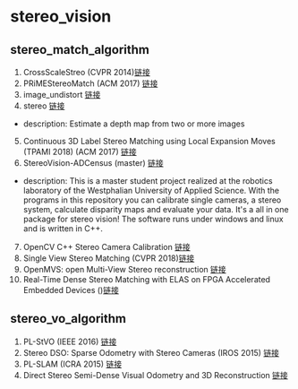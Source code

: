 # stereo_vision
## stereo_match_algorithm
1.  CrossScaleStreo (CVPR 2014)[链接](https://github.com/rookiepig/CrossScaleStereo)
2.  PRiMEStereoMatch (ACM  2017) [链接](https://github.com/PRiME-project/PRiMEStereoMatch)
3.  image_undistort  [链接](https://github.com/ethz-asl/image_undistort)
4.  stereo [链接](https://github.com/johannesu/stereo)
  * description: Estimate a depth map from two or more images
5.  Continuous 3D Label Stereo Matching using Local Expansion Moves (TPAMI 2018)  (ACM  2017) [链接](https://github.com/PRiME-project/https://github.com/t-taniai/LocalExpStereo)
6. StereoVision-ADCensus  (master) [链接](https://github.com/DLuensch/StereoVision-ADCensus)
  * description: This is a master student project realized at the robotics laboratory of the Westphalian University of Applied Science. With the programs in this repository you can calibrate single cameras, a stereo system, calculate disparity maps and evaluate your data. It's a all in one package for stereo vision! The software runs under windows and linux and is written in C++.
7. OpenCV C++ Stereo Camera Calibration [链接](https://github.com/sourishg/stereo-calibration)
8. Single View Stereo Matching (CVPR 2018)[链接](https://github.com/lawy623/SVS)
9. OpenMVS: open Multi-View Stereo reconstruction [链接](https://github.com/cdcseacave/openMVS)
10. Real-Time Dense Stereo Matching with ELAS on FPGA Accelerated Embedded Devices ()[链接](https://github.com/torrvision/ELAS_SoC)

## stereo_vo_algorithm
1.  PL-StVO (IEEE  2016) [链接](https://github.com/rubengooj/stvo-pl)
2.  Stereo DSO: Sparse Odometry with Stereo Cameras (IROS 2015) [链接](https://github.com/HorizonAD/stereo_dso)
3.  PL-SLAM (ICRA 2015) [链接](https://github.com/rubengooj/pl-slam)
4.  Direct Stereo Semi-Dense Visual Odometry and 3D Reconstruction [链接](https://github.com/WangYuTum/odometry)
